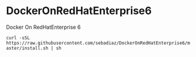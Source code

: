 # DockerOnRedHatEnterprise6
Docker On RedHatEnterprise 6

  `curl -sSL https://raw.githubusercontent.com/sebadiaz/DockerOnRedHatEnterprise6/master/install.sh | sh`
  
